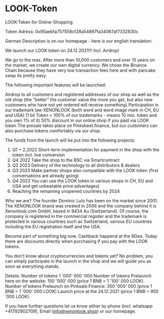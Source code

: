 # LOOK-Token
LOOK-Token for Online-Shopping

Token Adress: 0x95aebfa757558cf28a54897fa34067af7332830c

German Description is on our homepage - here is our english translation:

We launch our LOOK token on 24.12.2021!!! Incl. Airdrop!

We go to the max. After more than 10,000 customers and over 15 years on the market, we create our own digital currency. We chose the Binance Chain because they have very low transaction fees here and with pancake swap its pretty easy.

The following important features will be launched:

Airdrop to all customers and registered addresses of our shop as well as the old shop (the "better" the customer value the more you get, but also new customers who have not yet ordered will receive something)
Participation in our trademark law XENONLOOK (both word and word image mark in CH, EU and USA) (1 bil Token = 100% of our trademarks - means 10 mio. token and you own 1% of it)
50% discount in our online shop if you paid via LOOK token
The presale takes place on Pinksheet.finance, but our customers can also purchase tokens comfortably via our shop.

The funds from the launch will be put into the following projects:

1. Q1 + 2,2022 Short-term implementation for payment in the shop with the token incl. live conversion
2. Q4 2022 Take the shop to the BSC via Smartcontract
3. Q2 2023 Delivery of the technology to all distributors & dealers
4. Q3 2023 Make partner shops also compatible with the LOOK token (first conversations are already going)
5. Q4 2023 You can use the LOOK token in various shops in CH, EU and USA and get unbeatable price advantages)
6. Reaching the remaining unopened countries by 2024

Who we are? The founder Dominic Lutz has been on the market since 2001. The XENONLOOK brand was created in 2006 and the company behind it is Xenonlook.com GmbH, based in 9434 Au (Switzerland). Of course, the company is registered in the commercial register and the trademark is protected in various countries such as Switzerland, various EU countries including the EU registration itself and the USA.

Become part of something big now. Cashback happend at the 90ies. Today there are discounts directly when purchasing if you pay with the LOOK tokens.

You don't know about cryptocurrencies and tokens yet? No problem, you can simply participate in the launch in the shop and we will guide you as soon as everything stands.

Details:
Number of tokens 1 '000' 000 '000
Number of tokens Prelaunch here on the website: 150 '000' 000 (price 1 BNB = 1 '100' 000 LOOK)
Number of tokens Prelaunch on Pinksale.Finance: 350 '000' 000 (price 1 BNB = 1 '000' 000 LOOK)
Launch price at the 24.12.2021 (price 1 BNB = 950 '000 LOOK)

If you have further questions let us know either by phone (incl. whatsapp +41792902709), Email (info@xenonlook.shop) or our homepage.
